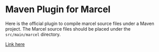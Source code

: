 # Maven Plugin for Marcel

Here is the official plugin to compile marcel source files under a Maven project.
The Marcel source files should be placed under the `src/main/marcel` directory.

[Link here](https://github.com/tambapps/marcel/tree/main/marcel-maven-plugin)